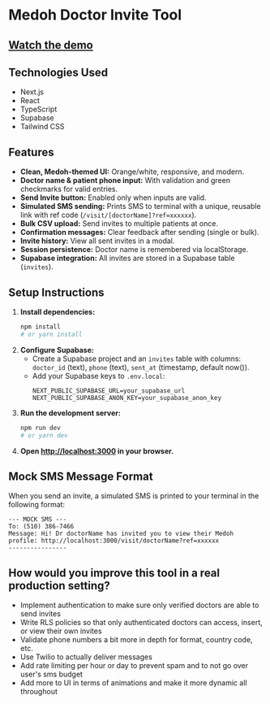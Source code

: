 # Medoh Doctor Invite Tool

## [Watch the demo](https://www.youtube.com/watch?v=An-YolEZcz8)

## Technologies Used
- Next.js
- React
- TypeScript
- Supabase
- Tailwind CSS

## Features
- **Clean, Medoh-themed UI:** Orange/white, responsive, and modern.
- **Doctor name & patient phone input:** With validation and green checkmarks for valid entries.
- **Send Invite button:** Enabled only when inputs are valid.
- **Simulated SMS sending:** Prints SMS to terminal with a unique, reusable link with ref code (`/visit/[doctorName]?ref=xxxxxx`).
- **Bulk CSV upload:** Send invites to multiple patients at once.
- **Confirmation messages:** Clear feedback after sending (single or bulk).
- **Invite history:** View all sent invites in a modal.
- **Session persistence:** Doctor name is remembered via localStorage.
- **Supabase integration:** All invites are stored in a Supabase table (`invites`).

## Setup Instructions
1. **Install dependencies:**
   ```bash
   npm install
   # or yarn install
   ```
2. **Configure Supabase:**
   - Create a Supabase project and an `invites` table with columns: `doctor_id` (text), `phone` (text), `sent_at` (timestamp, default now()).
   - Add your Supabase keys to `.env.local`:
     ```env
     NEXT_PUBLIC_SUPABASE_URL=your_supabase_url
     NEXT_PUBLIC_SUPABASE_ANON_KEY=your_supabase_anon_key
     ```
3. **Run the development server:**
   ```bash
   npm run dev
   # or yarn dev
   ```
4. **Open [http://localhost:3000](http://localhost:3000) in your browser.**

## Mock SMS Message Format
When you send an invite, a simulated SMS is printed to your terminal in the following format:

```
--- MOCK SMS ---
To: (510) 386-7466
Message: Hi! Dr doctorName has invited you to view their Medoh profile: http://localhost:3000/visit/doctorName?ref=xxxxxx
----------------
```

## How would you improve this tool in a real production setting?

- Implement authentication to make sure only verified doctors are able to send invites
- Write RLS policies so that only authenticated doctors can access, insert, or view their own invites
- Validate phone numbers a bit more in depth for format, country code, etc.
- Use Twilio to actually deliver messages
- Add rate limiting per hour or day to prevent spam and to not go over user's sms budget
- Add more to UI in terms of animations and make it more dynamic all throughout
